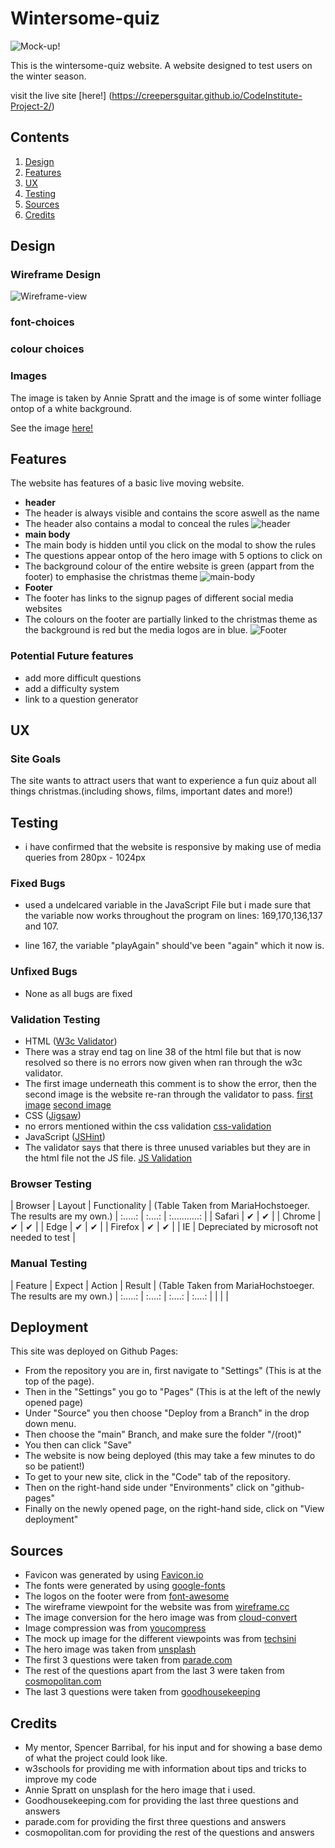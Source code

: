 # Wintersome-quiz

![Mock-up!](assets/images/readme_images/mockup.png)

This is the wintersome-quiz website. A website designed to test users on the winter season.

visit the live site [here!] (https://creepersguitar.github.io/CodeInstitute-Project-2/)

## Contents
1. [Design](#design)
2. [Features](#features)
3. [UX](#ux)
4. [Testing](#testing)
5. [Sources](#sources)
6. [Credits](#credits)


## Design

### Wireframe Design

![Wireframe-view](assets/images/readme_images/wireframe.png)
### font-choices

### colour choices

### Images
The image is taken by Annie Spratt and the image is of some winter folliage ontop of a white background.

See the image [here!](https://unsplash.com/photos/assorted-type-of-leaves-lying-on-white-panel-VDXtVYJVj7A)
## Features
The website has features of a basic live moving website.
- **header**
- The header is always visible and contains the score aswell as the name
- The header also contains a modal to conceal the rules
![header](assets/images/readme_images/header.png)
- **main body**
 - The main body is hidden until you click on the modal to show the rules
 - The questions appear ontop of the hero image with 5 options to click on
 - The background colour of the entire website is green (appart from the footer) to emphasise the christmas theme
![main-body](assets/images/readme_images/body.png)
- **Footer**
 - The footer has links to the signup pages of different social media websites
 - The colours on the footer are partially linked to the christmas theme as the background is red but the media logos are in blue.
![Footer](assets/images/readme_images/footer.png)
### Potential Future features
 - add more difficult questions
 - add a difficulty system
 - link to a question generator
## UX
### Site Goals
The site wants to attract users that want to experience a fun quiz about all things christmas.(including shows, films, important dates and more!)
## Testing
 - i have confirmed that the website is responsive by making use of media queries from 280px - 1024px

### Fixed Bugs
 - used a undelcared variable in the JavaScript File but i made sure that the variable now works throughout the program on lines: 169,170,136,137 and 107.
 
 - line 167, the variable "playAgain" should've been "again" which it now is.
### Unfixed Bugs
- None as all bugs are fixed
### Validation Testing
- HTML ([W3c Validator](https://validator.w3.org/))
- There was a stray end tag on line 38 of the html file but that is now resolved so there is no errors now given when ran through the w3c validator.
- The first image underneath this comment is to show the error, then the second image is the website re-ran through the validator to pass.
[first image](assets/images/readme_images/htmlVal_errorshown.png)
[second image]()
- CSS ([Jigsaw](https://jigsaw.w3.org/css-validator/))
- no errors mentioned within the css validation
[css-validation](assets/images/readme_images/cssJigsaw.png)
- JavaScript ([JSHint](https://jshint.com/))
- The validator says that there is three unused variables but they are in the html file not the JS file.
[JS Validation](assets/images/readme_images/jsvalidator.png)
### Browser Testing

| Browser | Layout | Functionality | (Table Taken from MariaHochstoeger. The results are my own.)
| :.....: | :....: | :...........: |
| Safari  | ✔     | ✔             |
| Chrome  | ✔      | ✔            |
| Edge    | ✔      | ✔            |
| Firefox | ✔      | ✔            |
| IE      | Depreciated by microsoft not needed to test |
### Manual Testing
| Feature | Expect | Action | Result | (Table Taken from MariaHochstoeger. The results are my own.)
| :.....: | :....: | :....: | :....: |
|
|
|
## Deployment
This site was deployed on Github Pages:
- From the repository you are in, first navigate to "Settings" (This is at the top of the page).
- Then in the "Settings" you go to "Pages" (This is at the left of the newly opened page)
- Under "Source" you then choose "Deploy from a Branch" in the drop down menu.
- Then choose the "main" Branch, and make sure the folder "/(root)"
- You then can click "Save"
- The website is now being deployed (this may take a few minutes to do so be patient!)
- To get to your new site, click in the "Code" tab of the repository.
- Then on the right-hand side under "Environments" click on "github-pages"
- Finally on the newly opened page, on the right-hand side, click on "View deployment"
## Sources
- Favicon was generated by using [Favicon.io](https://favicon.io/)
- The fonts were generated by using [google-fonts](https://fonts.google.com/)
- The logos on the footer were from [font-awesome](https://fontawesome.com/kits)
- The wireframe viewpoint for the website was from [wireframe.cc](https://wireframe.cc/)
- The image conversion for the hero image was from [cloud-convert](https://cloudconvert.com/)
- Image compression was from [youcompress](https://www.youcompress.com/webp/)
- The mock up image for the different viewpoints was from [techsini](https://techsini.com/multi-mockup/index.php)
- The hero image was taken from [unsplash](https://unsplash.com/)
- The first 3 questions were taken from [parade.com](https://parade.com/943457/parade/christmas-trivia/)
- The rest of the questions apart from the last 3 were taken from [cosmopolitan.com](https://www.cosmopolitan.com/uk/worklife/a34747711/christmas-quiz-questions/)
-  The last 3 questions were taken from [goodhousekeeping](https://www.goodhousekeeping.com/uk/christmas/christmas-countdown/a34572101/christmas-quiz/)
## Credits
- My mentor, Spencer Barribal, for his input and for showing a base demo of what the project could look like.
- w3schools for providing me with information about tips and tricks to improve my code
- Annie Spratt on unsplash for the hero image that i used.
- Goodhousekeeping.com for providing the last three questions and answers
- parade.com for providing the first three questions and answers
- cosmopolitan.com for providing the rest of the questions and answers
